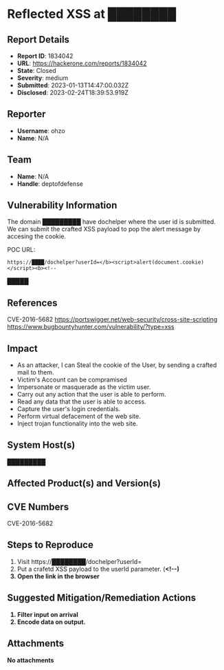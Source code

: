# Reflected XSS at ████████

## Report Details
- **Report ID**: 1834042
- **URL**: https://hackerone.com/reports/1834042
- **State**: Closed
- **Severity**: medium
- **Submitted**: 2023-01-13T14:47:00.032Z
- **Disclosed**: 2023-02-24T18:39:53.919Z

## Reporter
- **Username**: ohzo
- **Name**: N/A

## Team
- **Name**: N/A
- **Handle**: deptofdefense

## Vulnerability Information
The domain █████████ have dochelper where the user id is submitted.
We can submit the crafted XSS payload to pop the alert message by accesing the cookie.

POC URL: 
```
https://████/dochelper?userId=</b><script>alert(document.cookie)</script><b><!-- 
```

█████

## References
CVE-2016-5682
https://portswigger.net/web-security/cross-site-scripting
https://www.bugbountyhunter.com/vulnerability/?type=xss

## Impact

*   As an attacker, I can Steal the cookie of the User, by sending a crafted mail to them.
*   Victim's Account can be compramised
*    Impersonate or masquerade as the victim user.
*    Carry out any action that the user is able to perform.
*    Read any data that the user is able to access.
*    Capture the user's login credentials.
*    Perform virtual defacement of the web site.
*    Inject trojan functionality into the web site.

## System Host(s)
█████████

## Affected Product(s) and Version(s)


## CVE Numbers
CVE-2016-5682

## Steps to Reproduce
1. Visit https://████████/dochelper?userId=
2. Put a crafetd XSS payload to the userId parameter. (</b><script>alert(document.cookie)</script><b><!--)
3. Open the link in the browser

## Suggested Mitigation/Remediation Actions
1. Filter input on arrival
2. Encode data on output.



## Attachments
No attachments
